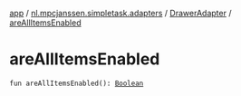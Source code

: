 [app](../../index.md) / [nl.mpcjanssen.simpletask.adapters](../index.md) / [DrawerAdapter](index.md) / [areAllItemsEnabled](.)

# areAllItemsEnabled

`fun areAllItemsEnabled(): `[`Boolean`](https://kotlinlang.org/api/latest/jvm/stdlib/kotlin/-boolean/index.html)